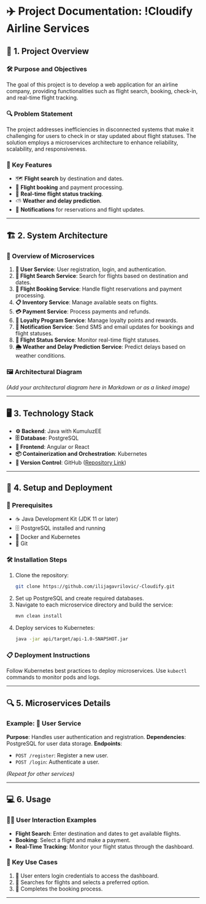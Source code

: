 # ✈️ Project Documentation: !Cloudify Airline Services

## 🎯 1. Project Overview

### 🛠️ Purpose and Objectives
The goal of this project is to develop a web application for an airline company, providing functionalities such as flight search, booking, check-in, and real-time flight tracking.

### 🔍 Problem Statement
The project addresses inefficiencies in disconnected systems that make it challenging for users to check in or stay updated about flight statuses. The solution employs a microservices architecture to enhance reliability, scalability, and responsiveness.

### 🌟 Key Features
- 🗺️ **Flight search** by destination and dates.
- 🛒 **Flight booking** and payment processing.
- 📡 **Real-time flight status tracking**.
- ⛅ **Weather and delay prediction**.
- 📧 **Notifications** for reservations and flight updates.

---

## 🏗️ 2. System Architecture

### 📂 Overview of Microservices
1. **👤 User Service**: User registration, login, and authentication.
2. **🔎 Flight Search Service**: Search for flights based on destination and dates.
3. **🛒 Flight Booking Service**: Handle flight reservations and payment processing.
4. **📋 Inventory Service**: Manage available seats on flights.
5. **💳 Payment Service**: Process payments and refunds.
6. **🎁 Loyalty Program Service**: Manage loyalty points and rewards.
7. **📨 Notification Service**: Send SMS and email updates for bookings and flight statuses.
8. **📡 Flight Status Service**: Monitor real-time flight statuses.
9. **🌦️ Weather and Delay Prediction Service**: Predict delays based on weather conditions.

### 🖼️ Architectural Diagram
*(Add your architectural diagram here in Markdown or as a linked image)*

---

## 🖥️ 3. Technology Stack
- **⚙️ Backend**: Java with KumuluzEE
- **🗄️ Database**: PostgreSQL
- **🎨 Frontend**: Angular or React
- **📦 Containerization and Orchestration**: Kubernetes
- **🔗 Version Control**: GitHub ([Repository Link](https://github.com/ilijagavrilovic/-Cloudify.git))

---

## 🚀 4. Setup and Deployment

### 🧰 Prerequisites
- ☕ Java Development Kit (JDK 11 or later)
- 🗄️ PostgreSQL installed and running
- 🐳 Docker and Kubernetes
- 🔗 Git

### 🛠️ Installation Steps
1. Clone the repository:
   ```bash
   git clone https://github.com/ilijagavrilovic/-Cloudify.git
   ```
2. Set up PostgreSQL and create required databases.
3. Navigate to each microservice directory and build the service:
   ```bash
   mvn clean install
   ```
4. Deploy services to Kubernetes:
   ```bash
   java -jar api/target/api-1.0-SNAPSHOT.jar
   ```

### 📋 Deployment Instructions
Follow Kubernetes best practices to deploy microservices. Use `kubectl` commands to monitor pods and logs.

---

## 🔍 5. Microservices Details

### Example: 👤 User Service
**Purpose**: Handles user authentication and registration.
**Dependencies**: PostgreSQL for user data storage.
**Endpoints**:
- `POST /register`: Register a new user.
- `POST /login`: Authenticate a user.

*(Repeat for other services)*

---

## 💻 6. Usage

### 👨‍💻 User Interaction Examples
- **Flight Search**: Enter destination and dates to get available flights.
- **Booking**: Select a flight and make a payment.
- **Real-Time Tracking**: Monitor your flight status through the dashboard.

### 🔑 Key Use Cases
1. 👤 User enters login credentials to access the dashboard.
2. 🔎 Searches for flights and selects a preferred option.
3. 🛒 Completes the booking process.

---
